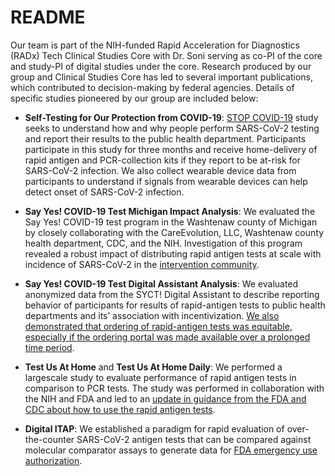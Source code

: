 # README
Our team is part of the NIH-funded Rapid Acceleration for Diagnostics (RADx) Tech Clinical Studies Core with Dr. Soni serving as co-PI of the core and study-PI of digital studies under the core. Research produced by our group and Clinical Studies Core has led to several important publications, which contributed to decision-making by federal agencies. Details of specific studies pioneered by our group are included below:

* __Self-Testing for Our Protection from COVID-19__: [STOP COVID-19](https://covid19homestudies.org/stop-covid) study seeks to understand how and why people perform SARS-CoV-2 testing and report their results to the public health department. Participants participate in this study for three months and receive home-delivery of rapid antigen and PCR-collection kits if they report to be at-risk for SARS-CoV-2 infection. We also collect wearable device data from participants to understand if signals from wearable devices can help detect onset of SARS-CoV-2 infection. 

* __Say Yes! COVID-19 Test Michigan Impact Analysis__: We evaluated the Say Yes! COVID-19 test program in the Washtenaw county of Michigan by closely collaborating with the CareEvolution, LLC, Washtenaw county health department, CDC, and the NIH. Investigation of this program revealed a robust impact of distributing rapid antigen tests at scale with incidence of SARS-CoV-2 in the [intervention community](https://www.medrxiv.org/content/10.1101/2022.03.26.22272727v1).

* __Say Yes! COVID-19 Test Digital Assistant Analysis__: We evaluated anonymized data from the SYCT! Digital Assistant to describe reporting behavior of participants for results of rapid-antigen tests to public health departments and its’ association with incentivization. [We also demonstrated that ordering of rapid-antigen tests was equitable, especially if the ordering portal was made available over a prolonged time period](https://www.medrxiv.org/content/10.1101/2022.03.31.22273242v1).

* __Test Us At Home__ and __Test Us At Home Daily__: We performed a largescale study to evaluate performance of rapid antigen tests in comparison to PCR tests. The study was performed in collaboration with the NIH and FDA and led to an [update in guidance from the FDA and CDC about how to use the rapid antigen tests](https://www.fda.gov/medical-devices/safety-communications/home-covid-19-antigen-tests-take-steps-reduce-your-risk-false-negative-fda-safety-communication).

* __Digital ITAP__: We established a paradigm for rapid evaluation of over-the-counter SARS-CoV-2 antigen tests that can be compared against molecular comparator assays to generate data for [FDA emergency use authorization](https://covid19homestudies.org/itap). 

